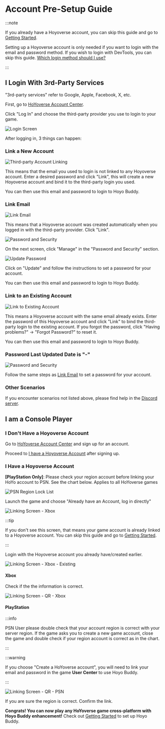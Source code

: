 # Account Pre-Setup Guide

:::note

If you already have a Hoyoverse account, you can skip this guide and go to [Getting Started](./Getting-Started.md).

Setting up a Hoyoverse account is only needed if you want to login with the email and password method. If you wish to login with DevTools, you can skip this guide. [Which login method should I use?](./FAQ.md#which-login-method-should-i-use)

:::

## I Login With 3rd-Party Services

"3rd-party services" refer to Google, Apple, Facebook, X, etc.

First, go to [HoYoverse Account Center](https://account.hoyoverse.com).

Click "Log In" and choose the third-party provider you use to login to your game.

![Login Screen](../src/assets/images/hb-account/web/account-log-in.png)

After logging in, 3 things can happen:

### Link a New Account

![Third-party Account Linking](../src/assets/images/hb-account/web/sign-up_google-link.png)

This means that the email you used to login is not linked to any Hoyoverse account. Enter a desired password and click "Link", this will create a new Hoyoverse account and bind it to the third-party login you used.

You can then use this email and password to login to Hoyo Buddy.

### Link Email

![Link Email](../src/assets/images/hb-account/web/link-email.png)

This means that a Hoyoverse account was created automatically when you logged in with the third-party provider. Click "Link".

![Password and Security](../src/assets/images/hb-account/web/password-and-security.png)

On the next screen, click "Manage" in the "Password and Security" section.

![Update Password](../src/assets/images/hb-account/web/update-password.png)

Click on "Update" and follow the instructions to set a password for your account.

You can then use this email and password to login to Hoyo Buddy.

### Link to an Existing Account

![Link to Existing Account](../src/assets/images/hb-account/web/link-existing.png)

This means a Hoyoverse account with the same email already exists. Enter the password of this Hoyoverse account and click "Link" to bind the third-party login to the existing account. If you forgot the password, click "Having problems?" -> "Forgot Password?" to reset it.

You can then use this email and password to login to Hoyo Buddy.

### Password Last Updated Date is "-"

![Password and Security](../src/assets/images/hb-account/web/password-and-security.png)

Follow the same steps as [Link Email](#link-email) to set a password for your account.

### Other Scenarios

If you encounter scenarios not listed above, please find help in the [Discord server](https://link.seria.moe/hb-dc).

## I am a Console Player

### I Don't Have a Hoyoverse Account

Go to [HoYoverse Account Center](https://account.hoyoverse.com) and sign up for an account.

Proceed to [I have a Hoyoverse Account](#i-have-a-hoyoverse-account) after signing up.

### I Have a Hoyoverse Account

**[PlayStation Only]**: Please check your region account before linking your HoYo account to PSN. See the chart below. Applies to all HoYoverse games

![PSN Region Lock List](../src/assets/images/hb-account/console/PSN_Region_Lock.png)

Launch the game and choose "Already have an Account, log in directly"

![Linking Screen - Xbox](../src/assets/images/hb-account/console/xbox-link_1.png)

:::tip

If you don't see this screen, that means your game account is already linked to a Hoyoverse account. You can skip this guide and go to [Getting Started](./Getting-Started.md).

:::

Login with the Hoyoverse account you already have/created earlier.

![Linking Screen - Xbox - Existing](../src/assets/images/hb-account/console/xbox-link_2.png)

#### Xbox

Check if the the information is correct.

![Linking Screen - QR - Xbox](../src/assets/images/hb-account/console/qr_link-1.png)

#### PlayStation

:::info

PSN User please double check that your account region is correct with your server region. If the game asks you to create a new game account, close the game and double check if your region account is correct as in the chart.

:::

:::warning

If you choose "Create a HoYoverse account", you will need to link your email and password in the game **User Center** to use Hoyo Buddy.

:::

![Linking Screen - QR - PSN](../src/assets/images/hb-account/console/qr_link-psn.png)

If you are sure the region is correct. Confirm the link.

**Congrats! You can now play any HoYoverse game cross-platform with Hoyo Buddy enhancement!** Check out [Getting Started](./Getting-Started.md) to set up Hoyo Buddy.

